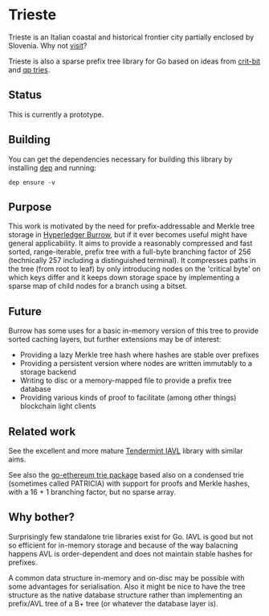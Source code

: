 # Trieste
Trieste is an Italian coastal and historical frontier city partially enclosed by Slovenia. Why not [visit](https://www.turismofvg.it/Locality/Trieste)?

Trieste is also a sparse prefix tree library for Go based on ideas from [crit-bit](https://cr.yp.to/critbit.html) and [qp tries](https://dotat.at/prog/qp/README.html).

## Status
This is currently a prototype.

## Building
You can get the dependencies necessary for building this library by installing [dep](https://github.com/golang/dep) and running:

```shell
dep ensure -v
```

## Purpose
This work is motivated by the need for prefix-addressable and Merkle tree storage in [Hyperledger Burrow](https://github.com/hyperledger/burrow), but if it ever becomes useful might have general applicability. It aims to provide a reasonably compressed and fast sorted, range-iterable, prefix tree with a full-byte branching factor of 256 (technically 257 including a distinguished terminal). It compresses paths in the tree (from root to leaf) by only introducing nodes on the 'critical byte' on which keys differ and it keeps down storage space by implementing a sparse map of child nodes for a branch using a bitset.

## Future
Burrow has some uses for a basic in-memory version of this tree to provide sorted caching layers, but further extensions may be of interest:

- Providing a lazy Merkle tree hash where hashes are stable over prefixes
- Providing a persistent version where nodes are written immutably to a storage backend
- Writing to disc or a memory-mapped file to provide a prefix tree database
- Providing various kinds of proof to facilitate (among other things) blockchain light clients

## Related work
See the excellent and more mature [Tendermint IAVL](https://github.com/tendermint/iavl) library with similar aims.

See also the [go-ethereum trie package](https://github.com/ethereum/go-ethereum/tree/master/trie) based also on a condensed trie (sometimes called PATRICIA) with support for proofs and Merkle hashes, with a 16 + 1 branching factor, but no sparse array.

## Why bother?
Surprisingly few standalone trie libraries exist for Go. IAVL is good but not so efficient for in-memory storage and because of the way balacning happens AVL is order-dependent and does not maintain stable hashes for prefixes.

A common data structure in-memory and on-disc may be possible with some advantages for serialisation. Also it might be nice to have the tree structure as the native database structure rather than implementing an prefix/AVL tree of a B+ tree (or whatever the database layer is).
